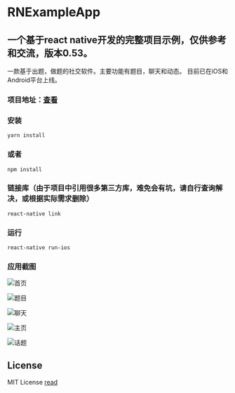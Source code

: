 # RNExampleApp

## 一个基于react native开发的完整项目示例，仅供参考和交流，版本0.53。

一款基于出题，做题的社交软件。主要功能有题目，聊天和动态。
目前已在iOS和Android平台上线。


### 项目地址：[查看](https://github.com/Evai/RNExampleApp)

### 安装

```
yarn install
```

### 或者

```
npm install
```

### 链接库（由于项目中引用很多第三方库，难免会有坑，请自行查询解决，或根据实际需求删除）

```
react-native link
```

### 运行

```
react-native run-ios
```

### 应用截图

![首页](https://www.yuhechu.com:8090/uploads/image/home.png)

![题目](https://www.yuhechu.com:8090/uploads/image/title.png)

![聊天](https://www.yuhechu.com:8090/uploads/image/chat.png)

![主页](https://www.yuhechu.com:8090/uploads/image/profile.png)

![话题](https://www.yuhechu.com:8090/uploads/image/topic.png)


## License
MIT License [read](https://github.com/Evai/RNExampleApp/blob/master/LICENSE)
